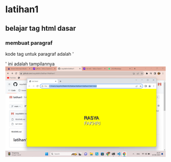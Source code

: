 # latihan1
## belajar tag html dasar

### membuat paragraf
kode tag untuk paragraf adalah '<p>'
ini adalah tampilannya
![gambar](screenshots/ss1.png)